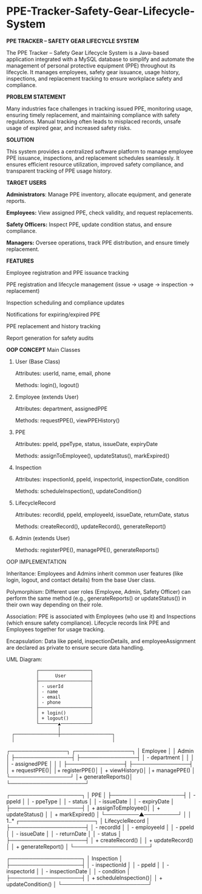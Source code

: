 # PPE-Tracker-Safety-Gear-Lifecycle-System
**PPE TRACKER – SAFETY GEAR LIFECYCLE SYSTEM**

   The PPE Tracker – Safety Gear Lifecycle System is a Java-based application integrated with a MySQL database to simplify and automate the management of personal protective equipment (PPE) throughout its lifecycle. It manages employees, safety gear issuance, usage history, inspections, and replacement tracking to ensure workplace safety and compliance.


**PROBLEM STATEMENT**

   Many industries face challenges in tracking issued PPE, monitoring usage, ensuring timely replacement, and maintaining compliance with safety regulations. Manual tracking often leads to misplaced records, unsafe usage of expired gear, and increased safety risks.


**SOLUTION**

   This system provides a centralized software platform to manage employee PPE issuance, inspections, and replacement schedules seamlessly. It ensures efficient resource utilization, improved safety compliance, and transparent tracking of PPE usage history.


**TARGET USERS**

   **Administrators**: Manage PPE inventory, allocate equipment, and generate reports.

   **Employees:** View assigned PPE, check validity, and request replacements.

   **Safety Officers:** Inspect PPE, update condition status, and ensure compliance.

   **Managers:** Oversee operations, track PPE distribution, and ensure timely replacement.
   

**FEATURES**

   Employee registration and PPE issuance tracking

   PPE registration and lifecycle management (issue → usage → inspection → replacement)

   Inspection scheduling and compliance updates

   Notifications for expiring/expired PPE

   PPE replacement and history tracking

   Report generation for safety audits


**OOP CONCEPT**
  Main Classes

1. User (Base Class)

   Attributes: userId, name, email, phone

   Methods: login(), logout()

2. Employee (extends User)

   Attributes: department, assignedPPE

   Methods: requestPPE(), viewPPEHistory()

3. PPE

   Attributes: ppeId, ppeType, status, issueDate, expiryDate

   Methods: assignToEmployee(), updateStatus(), markExpired()

4. Inspection

   Attributes: inspectionId, ppeId, inspectorId, inspectionDate, condition

   Methods: scheduleInspection(), updateCondition()

5. LifecycleRecord

   Attributes: recordId, ppeId, employeeId, issueDate, returnDate, status

   Methods: createRecord(), updateRecord(), generateReport()

6. Admin (extends User)

   Methods: registerPPE(), managePPE(), generateReports()


OOP IMPLEMENTATION

   Inheritance: Employees and Admins inherit common user features (like login, logout, and contact details) from the base User class.

   Polymorphism: Different user roles (Employee, Admin, Safety Officer) can perform the same method (e.g., generateReports() or updateStatus()) in their own way depending on their role.

   Association: PPE is associated with Employees (who use it) and Inspections (which ensure safety compliance). Lifecycle records link PPE and Employees together for usage tracking.

   Encapsulation: Data like ppeId, inspectionDetails, and employeeAssignment are declared as private to ensure secure data handling.



   UML Diagram:


               ┌───────────────────┐
               │      User         │
               ├───────────────────┤
               │ - userId          │
               │ - name            │
               │ - email           │
               │ - phone           │
               ├───────────────────┤
               │ + login()         │
               │ + logout()        │
               └───────▲───────────┘
                       │
      ┌────────────────┼───────────────────┐
      │                                    │
┌───────────────┐                   ┌───────────────┐
│   Employee    │                   │     Admin     │
├───────────────┤                   ├───────────────┤
│ - department  │                   │               │
│ - assignedPPE │                   │               │
├───────────────┤                   ├───────────────┤
│ + requestPPE()│                   │+ registerPPE()│
│ + viewHistory()│                  │+ managePPE()  │
└────────────────┘                  │+ generateReports()│
                                    └────────────────────┘

┌───────────────────┐
│       PPE         │
├───────────────────┤
│ - ppeId           │
│ - ppeType         │
│ - status          │
│ - issueDate       │
│ - expiryDate      │
├───────────────────┤
│ + assignToEmployee()│
│ + updateStatus()   │
│ + markExpired()    │
└─────────▲─────────┘
          │
          │ 1..*
┌────────────────────┐
│    LifecycleRecord │
├────────────────────┤
│ - recordId         │
│ - employeeId       │
│ - ppeId            │
│ - issueDate        │
│ - returnDate       │
│ - status           │
├────────────────────┤
│ + createRecord()   │
│ + updateRecord()   │
│ + generateReport() │
└────────────────────┘

┌───────────────────┐
│   Inspection      │
├───────────────────┤
│ - inspectionId    │
│ - ppeId           │
│ - inspectorId     │
│ - inspectionDate  │
│ - condition       │
├───────────────────┤
│ + scheduleInspection()│
│ + updateCondition()   │
└───────────────────────┘
